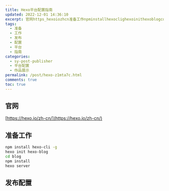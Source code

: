 ```yaml
---
title: Hexo平台配置指南
updated: 2022-12-01 14:36:10
excerpt: 官网https_hexoiozhcn准备工作npminstallhexoclighexoinithexoblogcdblognpminstallhexoserver发布配置‍
tags:
  - 准备
  - 工作
  - 发布
  - 配置
  - 平台
  - 指南
categories:
  - sy-post-publisher
  - 平台配置
  - 作品展示
permalink: /post/hexo-z1mta7c.html
comments: true
toc: true
---
```

## 官网

[https://hexo.io/zh-cn/](https://hexo.io/zh-cn/)

## 准备工作

```bash
npm install hexo-cli -g
hexo init hexo-blog
cd blog
npm install
hexo server
```

## 发布配置

‍
